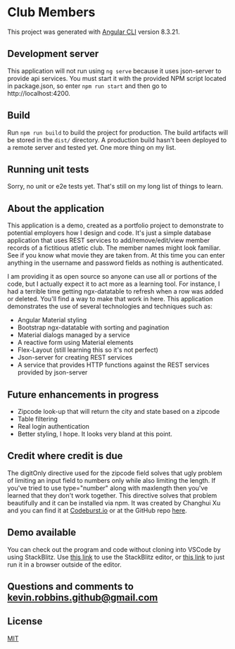 # Club Members

This project was generated with [Angular CLI](https://github.com/angular/angular-cli) version 8.3.21.

## Development server

This application will not run using `ng serve` because it uses json-server to provide api services. You must start it with the provided NPM script located in package.json, so enter `npm run start` and then go to http://localhost:4200.

## Build

Run `npm run build` to build the project for production. The build artifacts will be stored in the `dist/` directory. A production build hasn't been deployed to a remote server and tested yet. One more thing on my list.

## Running unit tests

Sorry, no unit or e2e tests yet. That's still on my long list of things to learn.

## About the application

This application is a demo, created as a portfolio project to demonstrate to potential employers how I design and code. It's just a simple database application that uses REST services to add/remove/edit/view member records of a fictitious atletic club. The member names might look familiar. See if you know what movie they are taken from. At this time you can enter anything in the username and password fields as nothing is authenticated.

I am providing it as open source so anyone can use all or portions of the code, but I actually expect it to act more as a learning tool. For instance, I had a terrible time getting ngx-datatable to refresh when a row was added or deleted. You'll find a way to make that work in here. This application demonstrates the use of several technologies and techniques such as:
* Angular Material styling
* Bootstrap ngx-datatable with sorting and pagination
* Material dialogs managed by a service
* A reactive form using Material elements
* Flex-Layout (still learning this so it's not perfect)
* Json-server for creating REST services
* A service that provides HTTP functions against the REST services provided by json-server

## Future enhancements in progress
* Zipcode look-up that will return the city and state based on a zipcode
* Table filtering
* Real login authentication
* Better styling, I hope. It looks very bland at this point.

## Credit where credit is due
The digitOnly directive used for the zipcode field solves that ugly problem of limiting an input field to numbers only while also limiting the length. If you've tried to use type="number" along with maxlength then you've learned that they don't work together. This directive solves that problem beautifully and it can be installed via npm. It was created by Changhui Xu and you can find it at [Codeburst.io](https://codeburst.io/digit-only-directive-in-angular-3db8a94d80c3) or at the GitHub repo [here](https://github.com/changhuixu/ngx-digit-only).

## Demo available
You can check out the program and code without cloning into VSCode by using StackBlitz. Use [this link](https://stackblitz.com/edit/github-jmtu87) to use the StackBlitz editor, or [this link](https://github-jmtu87.stackblitz.io) to just run it in a browser outside of the editor.

## Questions and comments to kevin.robbins.github@gmail.com

## License
[MIT](LICENSE)


